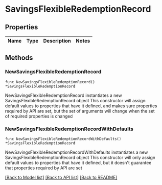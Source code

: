 # SavingsFlexibleRedemptionRecord

## Properties

Name | Type | Description | Notes
------------ | ------------- | ------------- | -------------

## Methods

### NewSavingsFlexibleRedemptionRecord

`func NewSavingsFlexibleRedemptionRecord() *SavingsFlexibleRedemptionRecord`

NewSavingsFlexibleRedemptionRecord instantiates a new SavingsFlexibleRedemptionRecord object
This constructor will assign default values to properties that have it defined,
and makes sure properties required by API are set, but the set of arguments
will change when the set of required properties is changed

### NewSavingsFlexibleRedemptionRecordWithDefaults

`func NewSavingsFlexibleRedemptionRecordWithDefaults() *SavingsFlexibleRedemptionRecord`

NewSavingsFlexibleRedemptionRecordWithDefaults instantiates a new SavingsFlexibleRedemptionRecord object
This constructor will only assign default values to properties that have it defined,
but it doesn't guarantee that properties required by API are set


[[Back to Model list]](../README.md#documentation-for-models) [[Back to API list]](../README.md#documentation-for-api-endpoints) [[Back to README]](../README.md)


